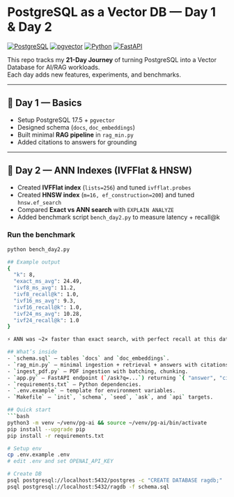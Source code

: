 # PostgreSQL as a Vector DB — Day 1 & Day 2

[![PostgreSQL](https://img.shields.io/badge/PostgreSQL-17.x-336791?logo=postgresql&logoColor=white)](https://www.postgresql.org/)
[![pgvector](https://img.shields.io/badge/pgvector-0.x-blue)](https://github.com/pgvector/pgvector)
[![Python](https://img.shields.io/badge/Python-3.11+-3776AB?logo=python&logoColor=white)](https://www.python.org/)
[![FastAPI](https://img.shields.io/badge/FastAPI-API-009688?logo=fastapi&logoColor=white)](https://fastapi.tiangolo.com/)

This repo tracks my **21-Day Journey** of turning PostgreSQL into a Vector Database for AI/RAG workloads.  
Each day adds new features, experiments, and benchmarks.

---

## 📅 Day 1 — Basics
- Setup PostgreSQL 17.5 + `pgvector`
- Designed schema (`docs`, `doc_embeddings`)
- Built minimal **RAG pipeline** in `rag_min.py`
- Added citations to answers for grounding

---

## 📅 Day 2 — ANN Indexes (IVFFlat & HNSW)
- Created **IVFFlat index** (`lists=256`) and tuned `ivfflat.probes`
- Created **HNSW index** (`m=16, ef_construction=200`) and tuned `hnsw.ef_search`
- Compared **Exact vs ANN search** with `EXPLAIN ANALYZE`
- Added benchmark script `bench_day2.py` to measure latency + recall@k

### Run the benchmark
```bash
python bench_day2.py

## Example output
{
  "k": 8,
  "exact_ms_avg": 24.49,
  "ivf8_ms_avg": 11.2,
  "ivf8_recall@k": 1.0,
  "ivf16_ms_avg": 9.3,
  "ivf16_recall@k": 1.0,
  "ivf24_ms_avg": 10.28,
  "ivf24_recall@k": 1.0
}

⚡ ANN was ~2× faster than exact search, with perfect recall at this dataset size. Larger datasets will show bigger differences.

## What’s inside
- `schema.sql` — tables `docs` and `doc_embeddings`.
- `rag_min.py` — minimal ingestion + retrieval + answers with citations.
- `ingest_pdf.py` — PDF ingestion with batching, chunking.
- `app.py` — FastAPI endpoint (`/ask?q=...`) returning `{ "answer", "citations" }`.
- `requirements.txt` — Python dependencies.
- `.env.example` — template for environment variables.
- `Makefile` — `init`, `schema`, `seed`, `ask`, and `api` targets.

## Quick start
```bash
python3 -m venv ~/venv/pg-ai && source ~/venv/pg-ai/bin/activate
pip install --upgrade pip
pip install -r requirements.txt

# Setup env
cp .env.example .env
# edit .env and set OPENAI_API_KEY

# Create DB
psql postgresql://localhost:5432/postgres -c "CREATE DATABASE ragdb;"
psql postgresql://localhost:5432/ragdb -f schema.sql
